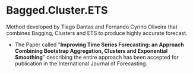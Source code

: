 # Bagged.Cluster.ETS
Method developed by Tiago Dantas and Fernando Cyrino Oliveira that combines Bagging, Clusters and ETS to produce highly accurate forecast.

- The Paper called "**Improving Time Series Forecasting: an Approach Combining Bootstrap Aggregation, Clusters and Exponential Smoothing**" describing the entire approach has been accepted for publication in the International Journal of Forecasting.
